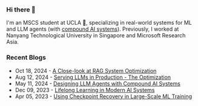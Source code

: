 ### Hi there 👋 

I'm an MSCS student at UCLA 🐻, specializing in real-world systems for ML and LLM agents (with [compound AI systems](https://bair.berkeley.edu/blog/2024/02/18/compound-ai-systems/)).
Previously, I worked at Nanyang Technological University in Singapore and Microsoft Research Asia.

### Recent Blogs

- Oct 18, 2024 - [A Close-look at RAG System Optimization](https://blog.huangyz.name/tech/2024/10/18/notes.html)
- Aug 12, 2024 - [Serving LLMs in Production - The Optimization](https://blog.huangyz.name/tech/2024/08/12/notes.html)
- May 11, 2024 - [Designing LLM Agents with Compound AI Systems](https://blog.huangyz.name/tech/2024/05/11/notes.html)
- Dec 09, 2023 - [Lifelong Learning in Modern AI Systems](https://blog.huangyz.name/tech/2023/12/09/notes.html)
- Apr 05, 2023 - [Using Checkpoint Recovery in Large-Scale ML Training](https://blog.huangyz.name/tech/2023/04/05/notes-ckpt.html)
